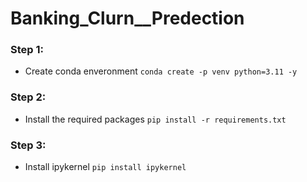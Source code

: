 # Banking_Clurn__Predection

### Step 1: 

- Create conda enveronment
`conda create -p venv python=3.11 -y`

### Step 2:

- Install the required packages
`pip install -r requirements.txt`

### Step 3: 

- Install ipykernel
`pip install ipykernel`